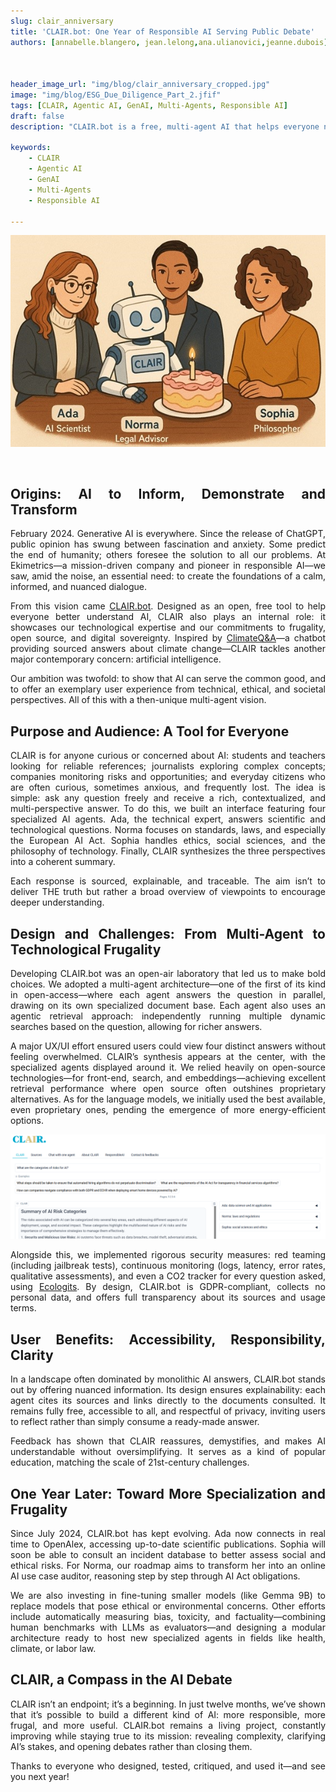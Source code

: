 ```yaml
---
slug: clair_anniversary
title: 'CLAIR.bot: One Year of Responsible AI Serving Public Debate'
authors: [annabelle.blangero, jean.lelong,ana.ulianovici,jeanne.dubois]



header_image_url: "img/blog/clair_anniversary_cropped.jpg"
image: "img/blog/ESG_Due_Diligence_Part_2.jfif"
tags: [CLAIR, Agentic AI, GenAI, Multi-Agents, Responsible AI]
draft: false
description: "CLAIR.bot is a free, multi-agent AI that helps everyone navigate AI with sourced, clear answers. One year on, it keeps evolving to make AI debates more transparent and accessible."

keywords:
    - CLAIR
    - Agentic AI
    - GenAI
    - Multi-Agents
    - Responsible AI
    
---
```

<!-- import useBaseUrl from "@docusaurus/useBaseUrl";

<link rel="stylesheet" href="{useBaseUrl('katex/katex.min.css')}" />
 -->
<!--truncate-->

<div align = "center">

  ![screenshot-app ](img/clair_anniversary/clair_anniversary.jpg)


</div>

&nbsp;

<div align="justify"> 


## Origins: AI to Inform, Demonstrate and Transform

February 2024. Generative AI is everywhere. Since the release of ChatGPT, public opinion has swung between fascination and anxiety. Some predict the end of humanity; others foresee the solution to all our problems. At Ekimetrics—a mission-driven company and pioneer in responsible AI—we saw, amid the noise, an essential need: to create the foundations of a calm, informed, and nuanced dialogue.

From this vision came [CLAIR.bot](https://clair.bot/). Designed as an open, free tool to help everyone better understand AI, CLAIR also plays an internal role: it showcases our technological expertise and our commitments to frugality, open source, and digital sovereignty. Inspired by [ClimateQ&A](https://www.climateqa.com/)—a chatbot providing sourced answers about climate change—CLAIR tackles another major contemporary concern: artificial intelligence.

Our ambition was twofold: to show that AI can serve the common good, and to offer an exemplary user experience from technical, ethical, and societal perspectives. All of this with a then-unique multi-agent vision.



## Purpose and Audience: A Tool for Everyone

CLAIR is for anyone curious or concerned about AI: students and teachers looking for reliable references; journalists exploring complex concepts; companies monitoring risks and opportunities; and everyday citizens who are often curious, sometimes anxious, and frequently lost.
The idea is simple: ask any question freely and receive a rich, contextualized, and multi-perspective answer. To do this, we built an interface featuring four specialized AI agents. Ada, the technical expert, answers scientific and technological questions. Norma focuses on standards, laws, and especially the European AI Act. Sophia handles ethics, social sciences, and the philosophy of technology. Finally, CLAIR synthesizes the three perspectives into a coherent summary.

Each response is sourced, explainable, and traceable. The aim isn’t to deliver THE truth but rather a broad overview of viewpoints to encourage deeper understanding.

## Design and Challenges: From Multi-Agent to Technological Frugality

Developing CLAIR.bot was an open-air laboratory that led us to make bold choices. We adopted a multi-agent architecture—one of the first of its kind in open-access—where each agent answers the question in parallel, drawing on its own specialized document base. Each agent also uses an agentic retrieval approach: independently running multiple dynamic searches based on the question, allowing for richer answers.

A major UX/UI effort ensured users could view four distinct answers without feeling overwhelmed. CLAIR’s synthesis appears at the center, with the specialized agents displayed around it. We relied heavily on open-source technologies—for front-end, search, and embeddings—achieving excellent retrieval performance where open source often outshines proprietary alternatives. As for the language models, we initially used the best available, even proprietary ones, pending the emergence of more energy-efficient options.

</div>

<div align = "center">

  ![screenshot-app ](img/clair_anniversary/clair_capture.png)

</div>

<div align="justify">

Alongside this, we implemented rigorous security measures: red teaming (including jailbreak tests), continuous monitoring (logs, latency, error rates, qualitative assessments), and even a CO2 tracker for every question asked, using [Ecologits](https://ecologits.ai/latest/). By design, CLAIR.bot is GDPR-compliant, collects no personal data, and offers full transparency about its sources and usage terms.

## User Benefits: Accessibility, Responsibility, Clarity

In a landscape often dominated by monolithic AI answers, CLAIR.bot stands out by offering nuanced information. Its design ensures explainability: each agent cites its sources and links directly to the documents consulted. It remains fully free, accessible to all, and respectful of privacy, inviting users to reflect rather than simply consume a ready-made answer.

Feedback has shown that CLAIR reassures, demystifies, and makes AI understandable without oversimplifying. It serves as a kind of popular education, matching the scale of 21st-century challenges.

## One Year Later: Toward More Specialization and Frugality 

Since July 2024, CLAIR.bot has kept evolving. Ada now connects in real time to OpenAlex, accessing up-to-date scientific publications. Sophia will soon be able to consult an incident database to better assess social and ethical risks. For Norma, our roadmap aims to transform her into an online AI use case auditor, reasoning step by step through AI Act obligations.

We are also investing in fine-tuning smaller models (like Gemma 9B) to replace models that pose ethical or environmental concerns. Other efforts include automatically measuring bias, toxicity, and factuality—combining human benchmarks with LLMs as evaluators—and designing a modular architecture ready to host new specialized agents in fields like health, climate, or labor law.

## CLAIR, a Compass in the AI Debate

CLAIR isn’t an endpoint; it’s a beginning. In just twelve months, we’ve shown that it’s possible to build a different kind of AI: more responsible, more frugal, and more useful. CLAIR.bot remains a living project, constantly improving while staying true to its mission: revealing complexity, clarifying AI’s stakes, and opening debates rather than closing them.

Thanks to everyone who designed, tested, critiqued, and used it—and see you next year!

</div>

